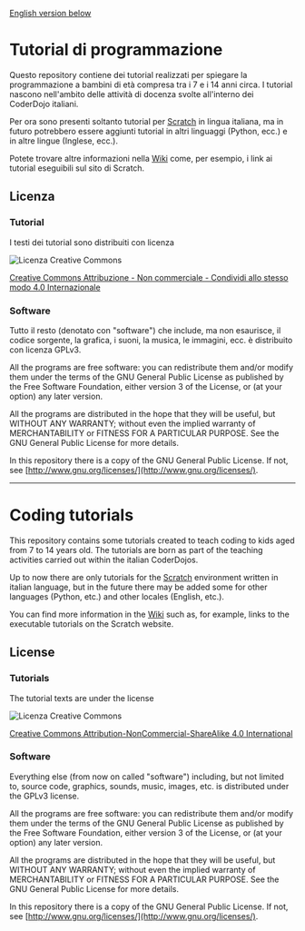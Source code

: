 [English version below](#english)

# Tutorial di programmazione

Questo repository contiene dei tutorial realizzati per spiegare la programmazione a bambini di età compresa tra i 7 e i 14 anni circa. I tutorial nascono nell'ambito delle attività di docenza svolte all'interno dei CoderDojo italiani.

Per ora sono presenti soltanto tutorial per [Scratch](http://scratch.mit.edu) in lingua italiana, ma in futuro potrebbero essere aggiunti tutorial in altri linguaggi (Python, ecc.) e in altre lingue (Inglese, ecc.).

Potete trovare altre informazioni nella [Wiki](../../wiki) come, per esempio, i link ai tutorial eseguibili sul sito di Scratch.

## Licenza

### Tutorial

I testi dei tutorial sono distribuiti con licenza

![Licenza Creative Commons](https://i.creativecommons.org/l/by-nc-sa/4.0/88x31.png) 

[Creative Commons Attribuzione - Non commerciale - Condividi allo stesso modo 4.0 Internazionale](http://creativecommons.org/licenses/by-nc-sa/4.0/deed.it) 

### Software

Tutto il resto (denotato con "software") che include, ma non esaurisce, il codice sorgente, la grafica, i suoni, la musica, le immagini, ecc. è distribuito con licenza GPLv3.

All the programs are free software: you can redistribute them and/or modify them under the terms of the GNU General Public License as published by the Free Software Foundation, either version 3 of the License, or (at your option) any later version.

All the programs are distributed in the hope that they will be useful, but WITHOUT ANY WARRANTY; without even the implied warranty of MERCHANTABILITY or FITNESS FOR A PARTICULAR PURPOSE.  See the GNU General Public License for more details.

In this repository there is a copy of the GNU General Public License. If not, see [http://www.gnu.org/licenses/](http://www.gnu.org/licenses/).

******

<a name="english"></a>
# Coding tutorials

This repository contains some tutorials created to teach coding to kids aged from 7 to 14 years old. The tutorials are born as part of the teaching activities carried out within the italian CoderDojos.

Up to now there are only tutorials for the [Scratch](http://scratch.mit.edu) environment written in italian language, but in the future there may be added some for other languages (Python, etc.) and other locales (English, etc.).

You can find more information in the [Wiki](../../wiki) such as, for example, links to the executable tutorials on the Scratch website.

## License

### Tutorials

The tutorial texts are under the license

![Licenza Creative Commons](https://i.creativecommons.org/l/by-nc-sa/4.0/88x31.png) 

[Creative Commons Attribution-NonCommercial-ShareAlike 4.0 International](http://creativecommons.org/licenses/by-nc-sa/4.0/) 

### Software

Everything else (from now on called "software") including, but not limited to, source code, graphics, sounds, music, images, etc. is distributed under the GPLv3 license.

All the programs are free software: you can redistribute them and/or modify them under the terms of the GNU General Public License as published by the Free Software Foundation, either version 3 of the License, or (at your option) any later version.

All the programs are distributed in the hope that they will be useful, but WITHOUT ANY WARRANTY; without even the implied warranty of MERCHANTABILITY or FITNESS FOR A PARTICULAR PURPOSE.  See the GNU General Public License for more details.

In this repository there is a copy of the GNU General Public License. If not, see [http://www.gnu.org/licenses/](http://www.gnu.org/licenses/).
